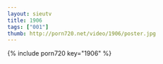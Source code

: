 ```yaml
--- 
layout: sieutv
title: 1906
tags: ["001"]
thumb: http://porn720.net/video/1906/poster.jpg
---
```

{% include porn720 key="1906" %} 
